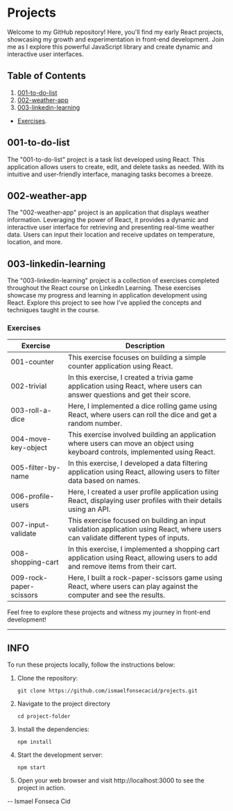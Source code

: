 # Projects

Welcome to my GitHub repository! Here, you'll find my early React projects, showcasing my growth and experimentation in front-end development. Join me as I explore this powerful JavaScript library and create dynamic and interactive user interfaces.
## Table of Contents

1.  [001-to-do-list](#001-to-do-list)
2.  [002-weather-app](#002-weather-app)
3.  [003-linkedin-learning](#003-linkedin-learning)
   - [Exercises](#Exercises).

  
## 001-to-do-list

The "001-to-do-list" project is a task list developed using React. This application allows users to create, edit, and delete tasks as needed. With its intuitive and user-friendly interface, managing tasks becomes a breeze.

## 002-weather-app

The "002-weather-app" project is an application that displays weather information. Leveraging the power of React, it provides a dynamic and interactive user interface for retrieving and presenting real-time weather data. Users can input their location and receive updates on temperature, location, and more.

## 003-linkedin-learning
The "003-linkedin-learning" project is a collection of exercises completed throughout the React course on LinkedIn Learning. These exercises showcase my progress and learning in application development using React. Explore this project to see how I've applied the concepts and techniques taught in the course.

### Exercises

| Exercise                | Description                                                                                               |
|-------------------------|-----------------------------------------------------------------------------------------------------------|
| 001-counter             | This exercise focuses on building a simple counter application using React.                               |
| 002-trivial             | In this exercise, I created a trivia game application using React, where users can answer questions and get their score. |
| 003-roll-a-dice         | Here, I implemented a dice rolling game using React, where users can roll the dice and get a random number. |
| 004-move-key-object      | This exercise involved building an application where users can move an object using keyboard controls, implemented using React. |
| 005-filter-by-name      | In this exercise, I developed a data filtering application using React, allowing users to filter data based on names. |
| 006-profile-users       | Here, I created a user profile application using React, displaying user profiles with their details using an API. |
| 007-input-validate      | This exercise focused on building an input validation application using React, where users can validate different types of inputs. |
| 008-shopping-cart       | In this exercise, I implemented a shopping cart application using React, allowing users to add and remove items from their cart. |
| 009-rock-paper-scissors | Here, I built a rock-paper-scissors game using React, where users can play against the computer and see the results. |


Feel free to explore these projects and witness my journey in front-end development!

---

## INFO

To run these projects locally, follow the instructions below:

1. Clone the repository:
   ```shell
   git clone https://github.com/ismaelfonsecacid/projects.git
2. Navigate to the project directory 
    ```shell 
    cd project-folder
    ```
3. Install the dependencies:
    ```shell 
    npm install
    ```
4. Start the development server:
    ```shell 
    npm start
    ```
5. Open your web browser and visit http://localhost:3000 to see the project in action.


-- Ismael Fonseca Cid
